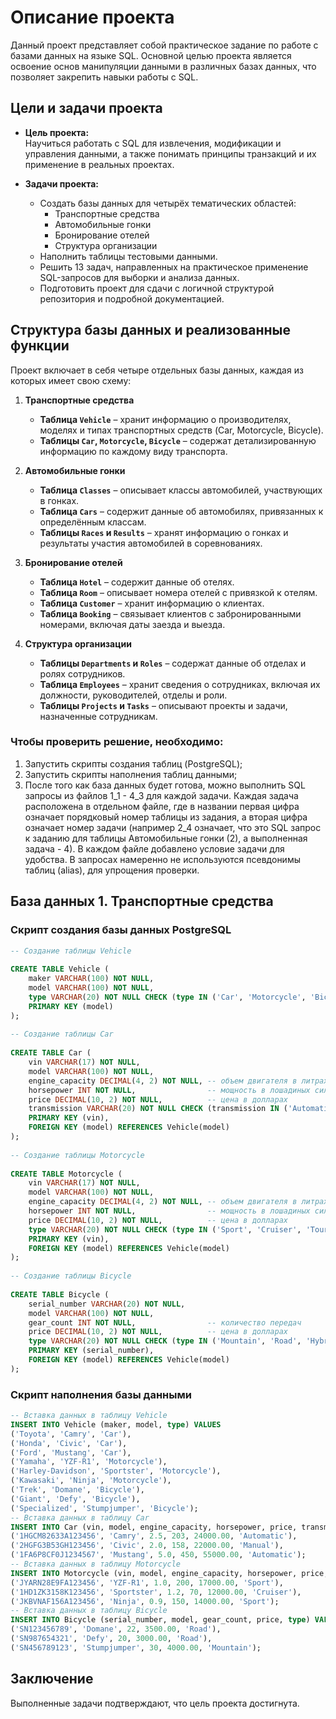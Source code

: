 # Описание проекта

Данный проект представляет собой практическое задание по работе с базами данных на языке SQL. Основной целью проекта является освоение основ  манипуляции данными в различных базах данных, что позволяет закрепить навыки работы с SQL.

## Цели и задачи проекта

- **Цель проекта:**  
  Научиться работать с SQL для извлечения, модификации и управления данными, а также понимать принципы транзакций и их применение в реальных проектах.

- **Задачи проекта:**  
  - Создать базы данных для четырёх тематических областей:
    - Транспортные средства
    - Автомобильные гонки
    - Бронирование отелей
    - Структура организации
  - Наполнить таблицы тестовыми данными.
  - Решить 13 задач, направленных на практическое применение SQL-запросов для выборки и анализа данных.
  - Подготовить проект для сдачи с логичной структурой репозитория и подробной документацией.

## Структура базы данных и реализованные функции

Проект включает в себя четыре отдельных базы данных, каждая из которых имеет свою схему:

1. **Транспортные средства**
   - **Таблица `Vehicle`** – хранит информацию о производителях, моделях и типах транспортных средств (Car, Motorcycle, Bicycle).
   - **Таблицы `Car`, `Motorcycle`, `Bicycle`** – содержат детализированную информацию по каждому виду транспорта.

2. **Автомобильные гонки**
   - **Таблица `Classes`** – описывает классы автомобилей, участвующих в гонках.
   - **Таблица `Cars`** – содержит данные об автомобилях, привязанных к определённым классам.
   - **Таблицы `Races` и `Results`** – хранят информацию о гонках и результаты участия автомобилей в соревнованиях.

3. **Бронирование отелей**
   - **Таблица `Hotel`** – содержит данные об отелях.
   - **Таблица `Room`** – описывает номера отелей с привязкой к отелям.
   - **Таблица `Customer`** – хранит информацию о клиентах.
   - **Таблица `Booking`** – связывает клиентов с забронированными номерами, включая даты заезда и выезда.

4. **Структура организации**
   - **Таблицы `Departments` и `Roles`** – содержат данные об отделах и ролях сотрудников.
   - **Таблица `Employees`** – хранит сведения о сотрудниках, включая их должности, руководителей, отделы и роли.
   - **Таблицы `Projects` и `Tasks`** – описывают проекты и задачи, назначенные сотрудникам.

### Чтобы проверить решение, необходимо:
1. Запустить скрипты создания таблиц (PostgreSQL);
2. Запустить скрипты наполнения таблиц данными;
3. После того как база данных будет готова, можно выполнить SQL запросы из файлов 1_1 - 4_3 для каждой задачи.
Каждая задача расположена в отдельном файле, где в названии первая цифра означает порядковый номер таблицы из задания, а вторая цифра означает номер задачи (например 2_4 означает, что это SQL запрос к заданию для таблицы Автомобильные гонки (2), а выполненная задача - 4). В каждом файле добавлено условие задачи для удобства.
В запросах намеренно не используются псевдонимы таблиц (alias), для упрощения проверки.

## База данных 1. Транспортные средства
### Скрипт создания базы данных PostgreSQL
```sql
-- Создание таблицы Vehicle
 
CREATE TABLE Vehicle (
	maker VARCHAR(100) NOT NULL,
	model VARCHAR(100) NOT NULL,
	type VARCHAR(20) NOT NULL CHECK (type IN ('Car', 'Motorcycle', 'Bicycle')),
	PRIMARY KEY (model)
);
 
-- Создание таблицы Car
 
CREATE TABLE Car (
	vin VARCHAR(17) NOT NULL,
	model VARCHAR(100) NOT NULL,
	engine_capacity DECIMAL(4, 2) NOT NULL, -- объем двигателя в литрах
	horsepower INT NOT NULL,             	-- мощность в лошадиных силах
	price DECIMAL(10, 2) NOT NULL,       	-- цена в долларах
	transmission VARCHAR(20) NOT NULL CHECK (transmission IN ('Automatic', 'Manual')), -- тип трансмиссии
	PRIMARY KEY (vin),
	FOREIGN KEY (model) REFERENCES Vehicle(model)
);
 
-- Создание таблицы Motorcycle
 
CREATE TABLE Motorcycle (
	vin VARCHAR(17) NOT NULL,
	model VARCHAR(100) NOT NULL,
	engine_capacity DECIMAL(4, 2) NOT NULL, -- объем двигателя в литрах
	horsepower INT NOT NULL,             	-- мощность в лошадиных силах
	price DECIMAL(10, 2) NOT NULL,       	-- цена в долларах
	type VARCHAR(20) NOT NULL CHECK (type IN ('Sport', 'Cruiser', 'Touring')), -- тип мотоцикла
	PRIMARY KEY (vin),
	FOREIGN KEY (model) REFERENCES Vehicle(model)
);
 
-- Создание таблицы Bicycle
 
CREATE TABLE Bicycle (
	serial_number VARCHAR(20) NOT NULL,
	model VARCHAR(100) NOT NULL,
	gear_count INT NOT NULL,             	-- количество передач
	price DECIMAL(10, 2) NOT NULL,       	-- цена в долларах
	type VARCHAR(20) NOT NULL CHECK (type IN ('Mountain', 'Road', 'Hybrid')), -- тип велосипеда
	PRIMARY KEY (serial_number),
	FOREIGN KEY (model) REFERENCES Vehicle(model)
);
```
### Скрипт наполнения базы данными
```sql
-- Вставка данных в таблицу Vehicle
INSERT INTO Vehicle (maker, model, type) VALUES
('Toyota', 'Camry', 'Car'),
('Honda', 'Civic', 'Car'),
('Ford', 'Mustang', 'Car'),
('Yamaha', 'YZF-R1', 'Motorcycle'),
('Harley-Davidson', 'Sportster', 'Motorcycle'),
('Kawasaki', 'Ninja', 'Motorcycle'),
('Trek', 'Domane', 'Bicycle'),
('Giant', 'Defy', 'Bicycle'),
('Specialized', 'Stumpjumper', 'Bicycle');
-- Вставка данных в таблицу Car
INSERT INTO Car (vin, model, engine_capacity, horsepower, price, transmission) VALUES
('1HGCM82633A123456', 'Camry', 2.5, 203, 24000.00, 'Automatic'),
('2HGFG3B53GH123456', 'Civic', 2.0, 158, 22000.00, 'Manual'),
('1FA6P8CF0J1234567', 'Mustang', 5.0, 450, 55000.00, 'Automatic');
-- Вставка данных в таблицу Motorcycle
INSERT INTO Motorcycle (vin, model, engine_capacity, horsepower, price, type) VALUES
('JYARN28E9FA123456', 'YZF-R1', 1.0, 200, 17000.00, 'Sport'),
('1HD1ZK3158K123456', 'Sportster', 1.2, 70, 12000.00, 'Cruiser'),
('JKBVNAF156A123456', 'Ninja', 0.9, 150, 14000.00, 'Sport');
-- Вставка данных в таблицу Bicycle
INSERT INTO Bicycle (serial_number, model, gear_count, price, type) VALUES
('SN123456789', 'Domane', 22, 3500.00, 'Road'),
('SN987654321', 'Defy', 20, 3000.00, 'Road'),
('SN456789123', 'Stumpjumper', 30, 4000.00, 'Mountain');
```
   
## Заключение
Выполненные задачи подтверждают, что цель проекта достигнута.
